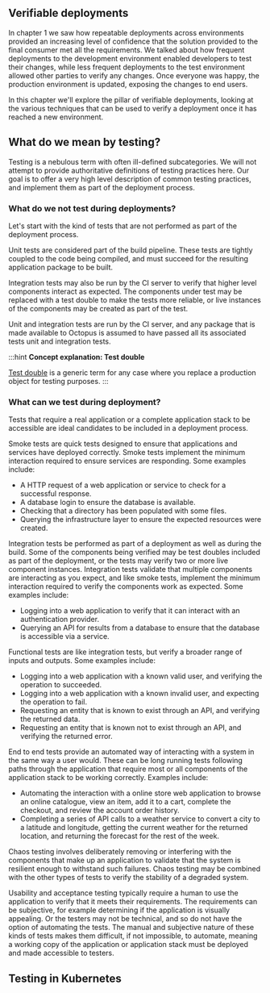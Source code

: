 ## Verifiable deployments

In chapter 1 we saw how repeatable deployments across environments provided an increasing level of confidence that the solution provided to the final consumer met all the requirements. We talked about how frequent deployments to the development environment enabled developers to test their changes, while less frequent deployments to the test environment allowed other parties to verify any changes. Once everyone was happy, the production environment is updated, exposing the changes to end users.

In this chapter we'll explore the pillar of verifiable deployments, looking at the various techniques that can be used to verify a deployment once it has reached a new environment.

## What do we mean by testing?

Testing is a nebulous term with often ill-defined subcategories. We will not attempt to provide authoritative definitions of testing practices here. Our goal is to offer a very high level description of common testing practices, and implement them as part of the deployment process.

### What do we not test during deployments?

Let's start with the kind of tests that are not performed as part of the deployment process.

Unit tests are considered part of the build pipeline. These tests are tightly coupled to the code being compiled, and must succeed for the resulting application package to be built. 

Integration tests may also be run by the CI server to verify that higher level components interact as expected. The components under test may be replaced with a test double to make the tests more reliable, or live instances of the components may be created as part of the test.

Unit and integration tests are run by the CI server, and any package that is made available to Octopus is assumed to have passed all its associated tests unit and integration tests.

:::hint
**Concept explanation: Test double**

[Test double](https://martinfowler.com/bliki/TestDouble.html) is a generic term for any case where you replace a production object for testing purposes. 
:::

### What can we test during deployment?

Tests that require a real application or a complete application stack to be accessible are ideal candidates to be included in a deployment process.

Smoke tests are quick tests designed to ensure that applications and services have deployed correctly. Smoke tests implement the minimum interaction required to ensure services are responding. Some examples include:

* A HTTP request of a web application or service to check for a successful response.
* A database login to ensure the database is available.
* Checking that a directory has been populated with some files.
* Querying the infrastructure layer to ensure the expected resources were created.

Integration tests be performed as part of a deployment as well as during the build. Some of the components being verified may be test doubles included as part of the deployment, or the tests may verify two or more live component instances. Integration tests validate that multiple components are interacting as you expect, and like smoke tests, implement the minimum interaction required to verify the components work as expected. Some examples include:

* Logging into a web application to verify that it can interact with an authentication provider.
* Querying an API for results from a database to ensure that the database is accessible via a service.

Functional tests are like integration tests, but verify a broader range of inputs and outputs. Some examples include:

* Logging into a web application with a known valid user, and verifying the operation to succeeded.
* Logging into a web application with a known invalid user, and expecting the operation to fail.
* Requesting an entity that is known to exist through an API, and verifying the returned data.
* Requesting an entity that is known not to exist through an API, and verifying the returned error.

End to end tests provide an automated way of interacting with a system in the same way a user would. These can be long running tests following paths through the application that require most or all components of the application stack to be working correctly. Examples include:

* Automating the interaction with a online store web application to browse an online catalogue, view an item, add it to a cart, complete the checkout, and review the account order history.
* Completing a series of API calls to a weather service to convert a city to a latitude and longitude, getting the current weather for the returned location, and returning the forecast for the rest of the week.

Chaos testing involves deliberately removing or interfering with the components that make up an application to validate that the system is resilient enough to withstand such failures. Chaos testing may be combined with the other types of tests to verify the stability of a degraded system.

Usability and acceptance testing typically require a human to use the application to verify that it meets their requirements. The requirements can be subjective, for example determining if the application is visually appealing. Or the testers may not be technical, and so do not have the option of automating the tests. The manual and subjective nature of these kinds of tests makes them difficult, if not impossible, to automate, meaning a working copy of the application or application stack must be deployed and made accessible to testers.

## Testing in Kubernetes


